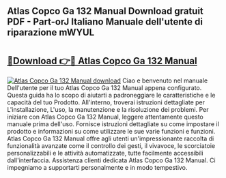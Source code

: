## Atlas Copco Ga 132 Manual Download gratuit PDF - Part-orJ Italiano Manuale dell'utente di riparazione mWYUL

# <h2><a href="http://dffif1.blite.top/?on=Atlas+Copco+Ga+132+Manual">🔗Download 👉🔴 Atlas Copco Ga 132 Manual</a></h2>

[![Atlas Copco Ga 132 Manual download](https://i.imgur.com/lujVjoI.png)](http://dffif1.blite.top/?on=Atlas+Copco+Ga+132+Manual)
Ciao e benvenuto nel manuale Dell'utente per il tuo Atlas Copco Ga 132 Manual appena configurato. Questa guida ha lo scopo di aiutarti a padroneggiare le caratteristiche e le capacità del tuo Prodotto. All'interno, troverai istruzioni dettagliate per L'installazione, L'uso, la manutenzione e la risoluzione dei problemi. Per iniziare con Atlas Copco Ga 132 Manual, leggere attentamente questo manuale prima dell'uso. Fornisce istruzioni dettagliate su come impostare il prodotto e informazioni su come utilizzare le sue varie funzioni e funzioni. Atlas Copco Ga 132 Manual offre agli utenti un'impressionante raccolta di funzionalità avanzate come il controllo dei gesti, il vivavoce, le scorciatoie personalizzabili e le attività automatizzate, tutte facilmente accessibili dall'interfaccia. Assistenza clienti dedicata Atlas Copco Ga 132 Manual. Ci impegniamo a supportarti personalmente e in modo tempestivo.
